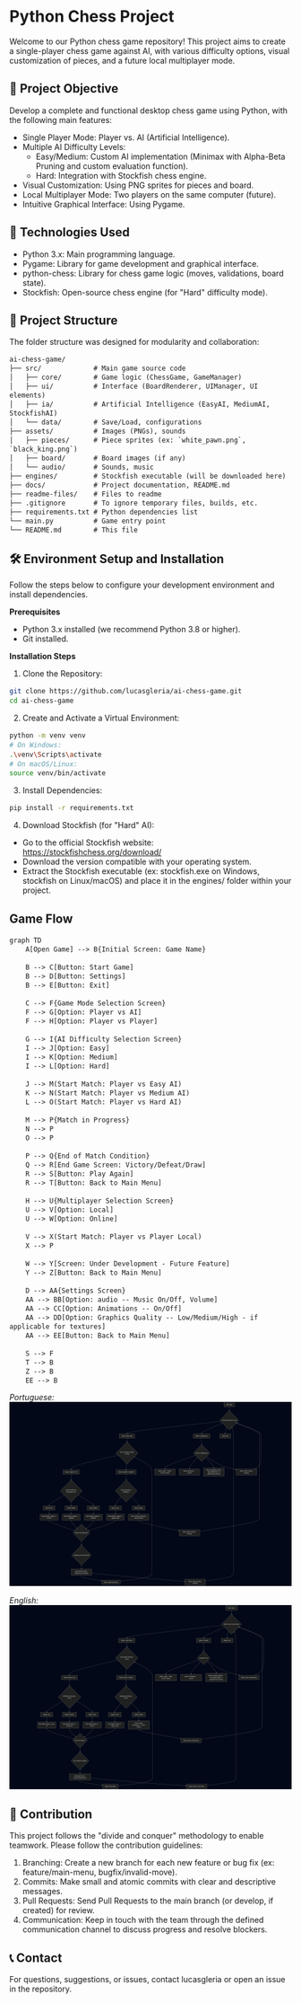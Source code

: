 # Python Chess Project
Welcome to our Python chess game repository! This project aims to create a single-player chess game against AI, with various difficulty options, visual customization of pieces, and a future local multiplayer mode.

## 🎯 Project Objective
Develop a complete and functional desktop chess game using Python, with the following main features:
- Single Player Mode: Player vs. AI (Artificial Intelligence).
- Multiple AI Difficulty Levels:
  - Easy/Medium: Custom AI implementation (Minimax with Alpha-Beta Pruning and custom evaluation function).
  - Hard: Integration with Stockfish chess engine.
- Visual Customization: Using PNG sprites for pieces and board.
- Local Multiplayer Mode: Two players on the same computer (future).
- Intuitive Graphical Interface: Using Pygame.

## 🚀 Technologies Used
- Python 3.x: Main programming language.
- Pygame: Library for game development and graphical interface.
- python-chess: Library for chess game logic (moves, validations, board state).
- Stockfish: Open-source chess engine (for "Hard" difficulty mode).

## 📂 Project Structure
The folder structure was designed for modularity and collaboration:
```plain_text
ai-chess-game/
├── src/             # Main game source code
│   ├── core/        # Game logic (ChessGame, GameManager)
│   ├── ui/          # Interface (BoardRenderer, UIManager, UI elements)
│   ├── ia/          # Artificial Intelligence (EasyAI, MediumAI, StockfishAI)
│   └── data/        # Save/Load, configurations
├── assets/          # Images (PNGs), sounds
│   ├── pieces/      # Piece sprites (ex: `white_pawn.png`, `black_king.png`)
│   ├── board/       # Board images (if any)
│   └── audio/       # Sounds, music
├── engines/         # Stockfish executable (will be downloaded here)
├── docs/            # Project documentation, README.md
├── readme-files/    # Files to readme
├── .gitignore       # To ignore temporary files, builds, etc.
├── requirements.txt # Python dependencies list
└── main.py          # Game entry point
└── README.md        # This file
```

## 🛠️ Environment Setup and Installation
Follow the steps below to configure your development environment and install dependencies.

**Prerequisites**
- Python 3.x installed (we recommend Python 3.8 or higher).
- Git installed.

**Installation Steps**
1. Clone the Repository:
```bash
git clone https://github.com/lucasgleria/ai-chess-game.git
cd ai-chess-game
```
2. Create and Activate a Virtual Environment:
```bash
python -m venv venv
# On Windows:
.\venv\Scripts\activate
# On macOS/Linux:
source venv/bin/activate
```
3. Install Dependencies:
```bash
pip install -r requirements.txt
```
4. Download Stockfish (for "Hard" AI):
- Go to the official Stockfish website: https://stockfishchess.org/download/
- Download the version compatible with your operating system.
- Extract the Stockfish executable (ex: stockfish.exe on Windows, stockfish on Linux/macOS) and place it in the engines/ folder within your project.

## Game Flow

```
graph TD
    A[Open Game] --> B{Initial Screen: Game Name}

    B --> C[Button: Start Game]
    B --> D[Button: Settings]
    B --> E[Button: Exit]

    C --> F{Game Mode Selection Screen}
    F --> G[Option: Player vs AI]
    F --> H[Option: Player vs Player]

    G --> I{AI Difficulty Selection Screen}
    I --> J[Option: Easy]
    I --> K[Option: Medium]
    I --> L[Option: Hard]

    J --> M(Start Match: Player vs Easy AI)
    K --> N(Start Match: Player vs Medium AI)
    L --> O(Start Match: Player vs Hard AI)

    M --> P{Match in Progress}
    N --> P
    O --> P

    P --> Q{End of Match Condition}
    Q --> R[End Game Screen: Victory/Defeat/Draw]
    R --> S[Button: Play Again]
    R --> T[Button: Back to Main Menu]

    H --> U{Multiplayer Selection Screen}
    U --> V[Option: Local]
    U --> W[Option: Online]

    V --> X(Start Match: Player vs Player Local)
    X --> P

    W --> Y[Screen: Under Development - Future Feature]
    Y --> Z[Button: Back to Main Menu]

    D --> AA{Settings Screen}
    AA --> BB[Option: audio -- Music On/Off, Volume]
    AA --> CC[Option: Animations -- On/Off]
    AA --> DD[Option: Graphics Quality -- Low/Medium/High - if applicable for textures]
    AA --> EE[Button: Back to Main Menu]

    S --> F
    T --> B
    Z --> B
    EE --> B
```
_Portuguese:_
![diagrama-de-fluxo](readme-files/diagrama-de-fluxo.png)

_English:_
![diagrama-de-fluxo](readme-files/diagrama-de-fluxo-en.png)

## 🤝 Contribution
This project follows the "divide and conquer" methodology to enable teamwork. Please follow the contribution guidelines:
1. Branching: Create a new branch for each new feature or bug fix (ex: feature/main-menu, bugfix/invalid-move).
2. Commits: Make small and atomic commits with clear and descriptive messages.
3. Pull Requests: Send Pull Requests to the main branch (or develop, if created) for review.
4. Communication: Keep in touch with the team through the defined communication channel to discuss progress and resolve blockers.

## 📞 Contact
For questions, suggestions, or issues, contact lucasgleria or open an issue in the repository.